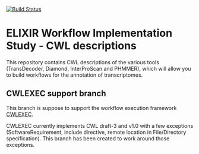 [![Build Status](https://travis-ci.org/mscheremetjew/workflow-is-cwl.svg?branch=master)](https://travis-ci.org/mscheremetjew/workflow-is-cwl)

# ELIXIR Workflow Implementation Study - CWL descriptions
This repository contains CWL descriptions of the various tools (TransDecoder, Diamond, InterProScan and PHMMER), which will allow you to build workflows for the annotation of transcriptomes.

## CWLEXEC support branch
This branch is suppose to support the workflow execution framework [CWLEXEC](https://github.com/IBMSpectrumComputing/cwlexec).

CWLEXEC currently implements CWL draft-3 and v1.0 with a few exceptions (SoftwareRequirement, include directive, remote location in File/Directory specification).
This branch has been created to work around those exceptions.